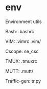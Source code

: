 # env
Environment utils

Bash:
.bashrc

VIM:
.vimrc
.vim/

Cscope:
se_csc

TMUX:
.tmuxrc

MUTT:
.mutt/

Traffic-gen:
tr.py
